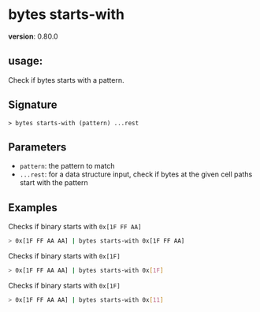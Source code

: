 # bytes starts-with

**version**: 0.80.0

## **usage**:

Check if bytes starts with a pattern.

## Signature

`> bytes starts-with (pattern) ...rest`

## Parameters

- `pattern`: the pattern to match
- `...rest`: for a data structure input, check if bytes at the given cell paths start with the pattern

## Examples

Checks if binary starts with `0x[1F FF AA]`

```bash
> 0x[1F FF AA AA] | bytes starts-with 0x[1F FF AA]
```

Checks if binary starts with `0x[1F]`

```bash
> 0x[1F FF AA AA] | bytes starts-with 0x[1F]
```

Checks if binary starts with `0x[1F]`

```bash
> 0x[1F FF AA AA] | bytes starts-with 0x[11]
```
